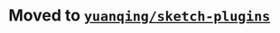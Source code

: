 # Moved to [`yuanqing/sketch-plugins`](https://github.com/yuanqing/sketch-plugins/tree/master/packages/sketch-select-layers)
